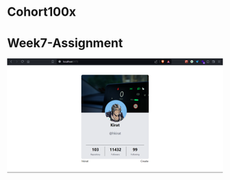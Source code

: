 # Cohort100x

# Week7-Assignment
![Git Repo Card](https://github.com/pantharshit007/Cohort100x/blob/main/week-7/Assignment/Ques-1/public/img.png?raw=true)